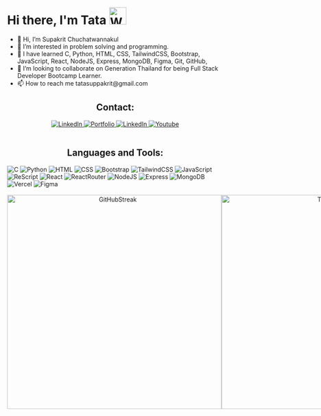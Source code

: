 <div>
  <h1>Hi there, I'm Tata <span><img style="height: 40px; width: 40px;" src="https://raw.githubusercontent.com/blackcater/blackcater/main/images/Hi.gif" alt="Wave"/></span></h1>  
  <ul>
    <li> 👋 Hi, I’m Supakrit Chuchatwannakul </li>
    <li> 👀 I’m interested in problem solving and programming. </li>
    <li> 🌱 I have learned C, Python, HTML, CSS, TailwindCSS, Bootstrap, JavaScript, React, NodeJS, Express, MongoDB, Figma, Git, GitHub,  </li>
    <li> 💞️ I’m looking to collaborate on Generation Thailand for being Full Stack Developer Bootcamp Learner. </li>
    <li> 📫 How to reach me tatasuppakrit@gmail.com </li>
  </ul>
</div>

<div id="badges" align="center">
  <h2>Contact:</h2>
  <a href="mailto:tatasuppakrit@gmail.com">
    <img src="https://img.shields.io/badge/Gmail-D14836?style=for-the-badge&logo=gmail&logoColor=white" alt="LinkedIn"/>
  </a>
  <a href="https://portfoliosupakrit.surge.sh/">
    <img src="https://img.shields.io/badge/Portfolio-000000?style=for-the-badge&logo=About.me&logoColor=white" alt="Portfolio"/>
  </a>
  <a href="https://www.linkedin.com/in/supakrit-chuchatwannakul/">
    <img src="https://img.shields.io/badge/LinkedIn-0077B5?style=for-the-badge&logo=linkedin&logoColor=white" alt="LinkedIn"/>
  </a>
  <a href="https://www.youtube.com/channel/UCEAM6zV5o1IaSaY3voEnHuQ">
    <img src="https://img.shields.io/badge/YouTube-FF0000?style=for-the-badge&logo=youtube&logoColor=white" alt="Youtube"/>
  </a>
</div>
<br/>
<div align="center">
  <h2>Languages and Tools:</h2>
</div>
<div>
  <img src="https://img.shields.io/badge/C-00599C?style=for-the-badge&logo=c&logoColor=white" alt="C"/>
  <img src="https://img.shields.io/badge/Python-14354C?style=for-the-badge&logo=python&logoColor=white" alt="Python"/>
  <img src="https://img.shields.io/badge/HTML5-E34F26?style=for-the-badge&logo=html5&logoColor=white" alt="HTML"/>
  <img src="https://img.shields.io/badge/CSS3-1572B6?style=for-the-badge&logo=css3&logoColor=white" alt="CSS"/>
  <img src="https://img.shields.io/badge/Bootstrap-563D7C?style=for-the-badge&logo=bootstrap&logoColor=white" alt="Bootstrap"/>
  <img src="https://img.shields.io/badge/Tailwind_CSS-38B2AC?style=for-the-badge&logo=tailwind-css&logoColor=white" alt="TailwindCSS"/>
  <img src="https://img.shields.io/badge/JavaScript-F7DF1E?style=for-the-badge&logo=javascript&logoColor=black" alt="JavaScript"/>
  <img src="https://img.shields.io/badge/ReScript-FFF?style=for-the-badge&logo=rescript" alt="ReScript"/>
  <img src="https://img.shields.io/badge/React-000?style=for-the-badge&logo=react&logoColor=61DAFB" alt="React"/>
  <img src="https://img.shields.io/badge/React_Router-CA4245?style=for-the-badge&logo=react-router&logoColor=white" alt="ReactRouter"/>
  <img src="https://img.shields.io/badge/Node.js-43853D?style=for-the-badge&logo=node.js&logoColor=white" alt="NodeJS"/>
  <img src="https://img.shields.io/badge/Express.js-404D59?style=for-the-badge" alt="Express"/>
  <img src="https://img.shields.io/badge/MongoDB-4EA94B?style=for-the-badge&logo=mongodb&logoColor=white" alt="MongoDB"/>
  <img src="https://img.shields.io/badge/Vercel-000000?style=for-the-badge&logo=vercel&logoColor=white" alt="Vercel"/>
  <img src="https://img.shields.io/badge/Figma-F24E1E?style=for-the-badge&logo=figma&logoColor=white" alt="Figma"/>
</div>
<br/>

<div align="center" style="display: flex; flex-dirextion: column">
  <img style="width: 500px;" src="https://github-readme-stats.vercel.app/api?username=SupTarr&theme=blue&show_icons=true" alt="GitHubStreak"/>
  <img style="width: 500px;" src="https://github-readme-stats.vercel.app/api/top-langs/?username=SupTarr&langs_count=10&layout=compact" alt="Top Langs"/>
</div>

